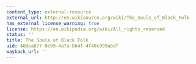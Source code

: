 ```yaml
---
content_type: external-resource
external_url: http://en.wikisource.org/wiki/The_Souls_of_Black_Folk
has_external_license_warning: true
license: https://en.wikipedia.org/wiki/All_rights_reserved
status: ''
title: The Souls of Black Folk
uid: 40dea877-0e99-4a7a-b64f-4f40c999abdf
wayback_url: ''
---
```

